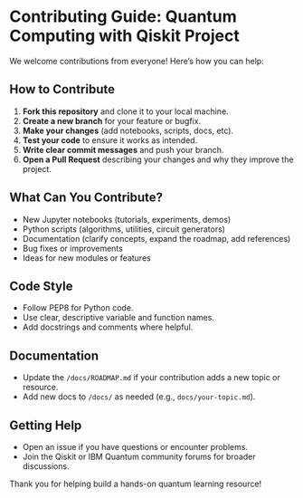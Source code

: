 # Contributing Guide: Quantum Computing with Qiskit Project

We welcome contributions from everyone! Here’s how you can help:

## How to Contribute
1. **Fork this repository** and clone it to your local machine.
2. **Create a new branch** for your feature or bugfix.
3. **Make your changes** (add notebooks, scripts, docs, etc).
4. **Test your code** to ensure it works as intended.
5. **Write clear commit messages** and push your branch.
6. **Open a Pull Request** describing your changes and why they improve the project.

## What Can You Contribute?
- New Jupyter notebooks (tutorials, experiments, demos)
- Python scripts (algorithms, utilities, circuit generators)
- Documentation (clarify concepts, expand the roadmap, add references)
- Bug fixes or improvements
- Ideas for new modules or features

## Code Style
- Follow PEP8 for Python code.
- Use clear, descriptive variable and function names.
- Add docstrings and comments where helpful.

## Documentation
- Update the `/docs/ROADMAP.md` if your contribution adds a new topic or resource.
- Add new docs to `/docs/` as needed (e.g., `docs/your-topic.md`).

## Getting Help
- Open an issue if you have questions or encounter problems.
- Join the Qiskit or IBM Quantum community forums for broader discussions.

Thank you for helping build a hands-on quantum learning resource!
